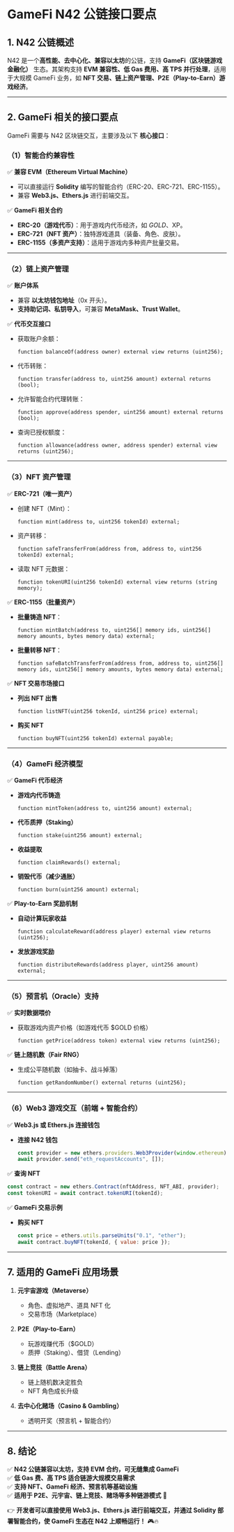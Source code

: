 # **GameFi N42 公链接口要点**

## **1. N42 公链概述**
N42 是一个**高性能、去中心化、兼容以太坊**的公链，支持 **GameFi（区块链游戏金融化）** 生态。其架构支持 **EVM 兼容性、低 Gas 费用、高 TPS 并行处理**，适用于大规模 GameFi 业务，如 **NFT 交易、链上资产管理、P2E（Play-to-Earn）游戏经济**。

---

## **2. GameFi 相关的接口要点**
GameFi 需要与 N42 区块链交互，主要涉及以下 **核心接口**：

### **（1）智能合约兼容性**
✅ **兼容 EVM（Ethereum Virtual Machine）**
- 可以直接运行 **Solidity** 编写的智能合约（ERC-20、ERC-721、ERC-1155）。
- 兼容 **Web3.js、Ethers.js** 进行前端交互。

✅ **GameFi 相关合约**
- **ERC-20（游戏代币）**：用于游戏内代币经济，如 $GOLD、$XP。
- **ERC-721（NFT 资产）**：独特游戏道具（装备、角色、皮肤）。
- **ERC-1155（多资产支持）**：适用于游戏内多种资产批量交易。

---

### **（2）链上资产管理**
✅ **账户体系**
- 兼容 **以太坊钱包地址**（0x 开头）。
- **支持助记词、私钥导入**，可兼容 **MetaMask、Trust Wallet**。

✅ **代币交互接口**
- 获取账户余额：
  ```solidity
  function balanceOf(address owner) external view returns (uint256);
  ```
- 代币转账：
  ```solidity
  function transfer(address to, uint256 amount) external returns (bool);
  ```
- 允许智能合约代理转账：
  ```solidity
  function approve(address spender, uint256 amount) external returns (bool);
  ```
- 查询已授权额度：
  ```solidity
  function allowance(address owner, address spender) external view returns (uint256);
  ```

---

### **（3）NFT 资产管理**
✅ **ERC-721（唯一资产）**
- 创建 NFT（Mint）：
  ```solidity
  function mint(address to, uint256 tokenId) external;
  ```
- 资产转移：
  ```solidity
  function safeTransferFrom(address from, address to, uint256 tokenId) external;
  ```
- 读取 NFT 元数据：
  ```solidity
  function tokenURI(uint256 tokenId) external view returns (string memory);
  ```

✅ **ERC-1155（批量资产）**
- **批量铸造 NFT**：
  ```solidity
  function mintBatch(address to, uint256[] memory ids, uint256[] memory amounts, bytes memory data) external;
  ```
- **批量转移 NFT**：
  ```solidity
  function safeBatchTransferFrom(address from, address to, uint256[] memory ids, uint256[] memory amounts, bytes memory data) external;
  ```

✅ **NFT 交易市场接口**
- **列出 NFT 出售**
  ```solidity
  function listNFT(uint256 tokenId, uint256 price) external;
  ```
- **购买 NFT**
  ```solidity
  function buyNFT(uint256 tokenId) external payable;
  ```

---

### **（4）GameFi 经济模型**
✅ **GameFi 代币经济**
- **游戏内代币铸造**
  ```solidity
  function mintToken(address to, uint256 amount) external;
  ```
- **代币质押（Staking）**
  ```solidity
  function stake(uint256 amount) external;
  ```
- **收益提取**
  ```solidity
  function claimRewards() external;
  ```
- **销毁代币（减少通胀）**
  ```solidity
  function burn(uint256 amount) external;
  ```

✅ **Play-to-Earn 奖励机制**
- **自动计算玩家收益**
  ```solidity
  function calculateReward(address player) external view returns (uint256);
  ```
- **发放游戏奖励**
  ```solidity
  function distributeRewards(address player, uint256 amount) external;
  ```

---

### **（5）预言机（Oracle）支持**
✅ **实时数据喂价**
- 获取游戏内资产价格（如游戏代币 $GOLD 价格）
  ```solidity
  function getPrice(address token) external view returns (uint256);
  ```
✅ **链上随机数（Fair RNG）**
- 生成公平随机数（如抽卡、战斗掉落）
  ```solidity
  function getRandomNumber() external returns (uint256);
  ```

---

### **（6）Web3 游戏交互（前端 + 智能合约）**
✅ **Web3.js 或 Ethers.js 连接钱包**
- **连接 N42 钱包**
  ```javascript
  const provider = new ethers.providers.Web3Provider(window.ethereum);
  await provider.send("eth_requestAccounts", []);
  ```
✅ **查询 NFT**
  ```javascript
  const contract = new ethers.Contract(nftAddress, NFT_ABI, provider);
  const tokenURI = await contract.tokenURI(tokenId);
  ```

✅ **GameFi 交易示例**
- **购买 NFT**
  ```javascript
  const price = ethers.utils.parseUnits("0.1", "ether");
  await contract.buyNFT(tokenId, { value: price });
  ```

---

## **7. 适用的 GameFi 应用场景**
1. **元宇宙游戏（Metaverse）**
   - 角色、虚拟地产、道具 NFT 化
   - 交易市场（Marketplace）

2. **P2E（Play-to-Earn）**
   - 玩游戏赚代币（$GOLD）
   - 质押（Staking）、借贷（Lending）

3. **链上竞技（Battle Arena）**
   - 链上随机数决定胜负
   - NFT 角色成长升级

4. **去中心化赌场（Casino & Gambling）**
   - 透明开奖（预言机 + 智能合约）

---

## **8. 结论**
✅ **N42 公链兼容以太坊，支持 EVM 合约，可无缝集成 GameFi**  
✅ **低 Gas 费、高 TPS 适合链游大规模交易需求**  
✅ **支持 NFT、GameFi 经济、预言机等基础设施**  
✅ **适用于 P2E、元宇宙、链上竞技、赌场等多种链游模式** 🚀

👉 **开发者可以直接使用 Web3.js、Ethers.js 进行前端交互，并通过 Solidity 部署智能合约，使 GameFi 生态在 N42 上顺畅运行！** 🎮🔥

